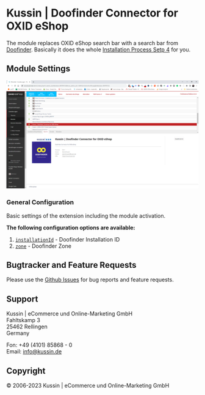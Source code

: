 # Kussin | Doofinder Connector for OXID eShop

The module replaces OXID eShop search bar with a search bar from [Doofinder](https://www.doofinder.com/).
Basically it does the whole [Installation Process Setp 4](https://support.doofinder.com/getting-started/installing-doofinder#step-4-script) 
for you.

## Module Settings

![OXID 6 Admin > Module > Doofinder > Settings Tab](docs/img/Module_Doofinder_Main.png)

### General Configuration

Basic settings of the extension including the module activation.

**The following configuration options are available:**

1. [`installationId`](https://github.com/kussin/OxidDoofinder/blob/main/modules/kussin/doofinder/views/blocks/base_js.tpl#L11) - Doofinder Installation ID
2. [`zone`](https://github.com/kussin/OxidDoofinder/blob/main/modules/kussin/doofinder/views/blocks/base_js.tpl#L12) - Doofinder Zone

## Bugtracker and Feature Requests

Please use the [Github Issues](https://github.com/kussin/OxidDoofinder/issues) for bug reports and feature requests.

## Support

Kussin | eCommerce und Online-Marketing GmbH<br>
Fahltskamp 3<br>
25462 Rellingen<br>
Germany

Fon: +49 (4101) 85868 - 0<br>
Email: info@kussin.de

## Copyright

&copy; 2006-2023 Kussin | eCommerce und Online-Marketing GmbH